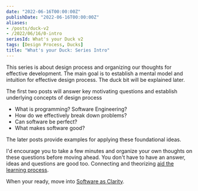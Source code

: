 ```yaml
---
date: "2022-06-16T00:00:00Z"
publishDate: "2022-06-16T00:00:00Z"
aliases:
- /posts/duck-v2
- /2022/06/16/0-intro
seriesId: What's your Duck v2
tags: [Design Process, Ducks]
title: "What's your Duck: Series Intro"
---
```


This series is about design process and organizing our thoughts for effective development. The main goal is to establish a mental model and intuition for effective design process. The duck bit will be explained later.
<!--more-->

<!-- Meta thoughts
This feels so much different from writing my other posts. I can see all the effort I put into connecting back 

Thinking about this as a potential series causes me to write each section intro like a blog intro and forge stronger context clarity
 -->

The first two posts will answer key motivating questions and establish underlying concepts of design process
- What is programming? Software Engineering?
- How do we effectively break down problems?
- Can software be perfect?
- What makes software good?

The later posts provide examples for applying these foundational ideas.

I'd encourage you to take a few minutes and organize your own thoughts on these questions before moving ahead. You don't have to have an answer, ideas and questions are good too. Connecting and theorizing [aid the learning process](../../posts/2022-03-07-Small-Teaching-Review.md#predicting).

When your ready, move into [Software as Clarity](2022-06-16-1-Software-as-Clarity.md).
